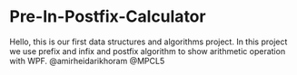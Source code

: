 # Pre-In-Postfix-Calculator
Hello, this is our first data structures and algorithms project. In this project we use prefix and infix and postfix algorithm to show arithmetic operation with WPF.
@amirheidarikhoram
@MPCL5
